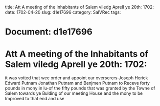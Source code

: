 title: Att A meeting of the Inhabitants of Salem viledg Aprell ye 20th: 1702:
date: 1702-04-20
slug: d1e17696
category: SalVRec
tags: 




# Document: d1e17696


# Att A meeting of the Inhabitants of Salem viledg Aprell ye 20th: 1702:

it was votted that wee order and appoint our overserers Joseph Herick Edward Putnam Jonathan Putnam and Benjmen Putnam to Receve forty pounds in mony in lu-of the fifty pounds that was granted by the Towne of Salem towards ye Bulding of our meeting House and the mony to be Improved to that end and use
